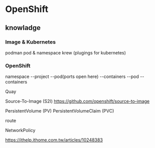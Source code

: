 # OpenShift

## knowladge
### Image & Kubernetes
podman
pod & namespace
krew (plugings for kubernetes)


### OpenShift
namespace
  --project
    --pod(ports open here)
      --containers
    --pod
      --containers

Quay

Source-To-Image (S2I) https://github.com/openshift/source-to-image

PersistentVolume (PV)
PersistentVolumeClaim (PVC)

route

NetworkPolicy

https://ithelp.ithome.com.tw/articles/10248383
